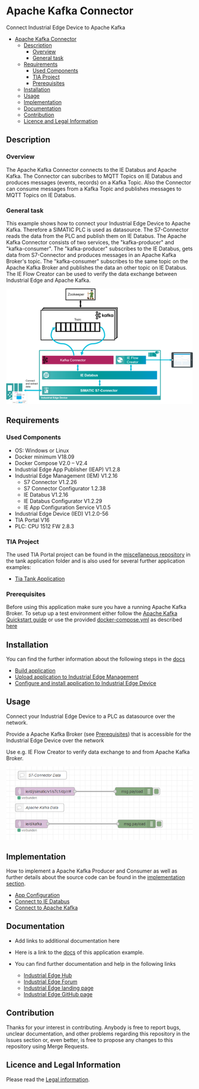 # Apache Kafka Connector

Connect Industrial Edge Device to Apache Kafka 

- [Apache Kafka Connector](#apache-kafka-connector)
  - [Description](#description)
    - [Overview](#overview)
    - [General task](#general-task)
  - [Requirements](#requirements)
    - [Used Components](#used-components)
    - [TIA Project](#tia-project)
    - [Prerequisites](#prerequisites)
  - [Installation](#installation)
  - [Usage](#usage)
  - [Implementation](#implementation)
  - [Documentation](#documentation)
  - [Contribution](#contribution)
  - [Licence and Legal Information](#licence-and-legal-information)

## Description

### Overview

The Apache Kafka Connector connects to the IE Databus and Apache Kafka. The Connector can subcribes to MQTT Topics on IE Databus and produces messages (events, records) on a Kafka Topic. Also the Connector can consume messages from a Kafka Topic and publishes messages to MQTT Topics on IE Databus.

### General task

This example shows how to connect your Industrial Edge Device to Apache Kafka. Therefore a SIMATIC PLC is used as datasource. The S7-Connector reads the data from the PLC and publish them on IE Databus. The Apache Kafka Connector consists of two services, the "kafka-producer" and "kafka-consumer". The "kafka-producer" subscribes to the IE Databus, gets data from S7-Connector and produces messages in an Apache Kafka Broker's topic. The "kafka-consumer" subscribes to the same topic on the Apache Kafka Broker and publishes the data an other topic on IE Databus. The IE Flow Creator can be used to verify the data exchange between Industrial Edge and Apache Kafka.

![Overview](docs/graphics/overview.png)

## Requirements

### Used Components

- OS: Windows or Linux
- Docker minimum V18.09
- Docker Compose V2.0 – V2.4
- Industrial Edge App Publisher (IEAP) V1.2.8
- Industrial Edge Management (IEM) V1.2.16
  - S7 Connector V1.2.26
  - S7 Connector Configurator 1.2.38
  - IE Databus V1.2.16
  - IE Databus Configurator V1.2.29
  - IE App Configuration Service V1.0.5
- Industrial Edge Device (IED) V1.2.0-56
- TIA Portal V16 
- PLC: CPU 1512 FW 2.8.3

### TIA Project

The used TIA Portal project can be found in the [miscellaneous repository](https://github.com/industrial-edge/miscellaneous) in the tank application folder and is also used for several further application examples:

- [Tia Tank Application](https://github.com/industrial-edge/miscellaneous/tree/main/tank%20application)

### Prerequisites
Before using this application make sure you have a running Apache Kafka Broker. To setup up a test environment either follow the [Apache Kafka Quickstart guide](https://kafka.apache.org/quickstart) or use the provided [docker-compose.yml](./test/kafka-broker/docker-compose.yml) as described [here](./docs/installation.md#apache-kafka-broker-test-environment)

## Installation

You can find the further information about the following steps in the [docs](./docs)

- [Build application](docs/installation.md#build-application)
- [Upload application to Industrial Edge Management](docs/installation.md#upload-application-to-industrial-edge-management)
- [Configure and install application to Industrial Edge Device](docs/installation.md#install-application-on-industrial-edge-device)

## Usage

Connect your Industrial Edge Device to a PLC as datasource over the network.

Provide a Apache Kafka Broker (see [Prerequisites](#prerequisites)) that is accessible for the Industrial Edge Device over the network

Use e.g. IE Flow Creator to verify data exchange to and from Apache Kafka Broker.

![Test](./docs/graphics/test.png)

## Implementation

How to implement a Apache Kafka Producer and Consumer as well as further details about the source code can be found in the [implementation section](./docs/implementation.md).

- [App Configuration](./docs/implementation.md#app-configuration)
- [Connect to IE Databus](./docs/implementation.md#connect-to-ie-databus)
- [Connect to Apache Kafka](./docs/implementation.md#connect-to-apache-kafka)

## Documentation

- Add links to additional documentation here
  
- Here is a link to the [docs](docs/) of this application example.
- You can find further documentation and help in the following links
  - [Industrial Edge Hub](https://iehub.eu1.edge.siemens.cloud/#/documentation)
  - [Industrial Edge Forum](https://www.siemens.com/industrial-edge-forum)
  - [Industrial Edge landing page](https://new.siemens.com/global/en/products/automation/topic-areas/industrial-edge/simatic-edge.html)
  - [Industrial Edge GitHub page](https://github.com/industrial-edge)
  
## Contribution

Thanks for your interest in contributing. Anybody is free to report bugs, unclear documentation, and other problems regarding this repository in the Issues section or, even better, is free to propose any changes to this repository using Merge Requests.

## Licence and Legal Information

Please read the [Legal information](LICENSE.md).
